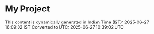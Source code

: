 # My Project

This content is dynamically generated in Indian Time (IST): 2025-06-27 16:09:02 IST
Converted to UTC: 2025-06-27 10:39:02 UTC
